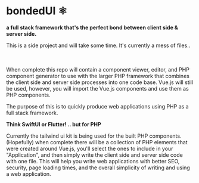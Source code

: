 # bondedUI ⚛️

<b>a full stack framework that's the perfect bond between client side & server side.</b> 

This is a side project and will take some time. It's currently a mess of files..

<br><br>When complete this repo will contain a component viewer, editor, and PHP component generator to use with the larger PHP framework that combines the client side and server side processes into one code base. Vue.js will still be used, however, you will import the Vue.js components and use them as PHP components.

The purpose of this is to quickly produce web applications using PHP as a full stack framework.

<b>Think SwiftUI or Flutter! .. but for PHP </b>

Currently the tailwind ui kit is being used for the built PHP components. (Hopefully) when complete there will be a collection of PHP elements that were created around Vue.js, you'll select the ones to include in your "Application", and then simply write the client side and server side code with one file. This will help you write web applications with better SEO, security, page loading times, and the overall simplicity of writing and using a web application.
